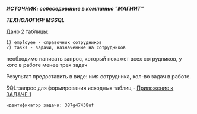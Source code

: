 ***ИСТОЧНИК: собеседование в компанию "МАГНИТ"***

***ТЕХНОЛОГИЯ: MSSQL***

Дано 2 таблицы:

	1) employee - справочник сотрудников
	2) tasks - задачи, назначенные на сотрудников
необходимо написать запрос, который покажет всех сотрудников, у кого в работе менее трех задач

Результат предоставить в виде: имя сотрудника, кол-во задач в работе.

SQL-запрос для формирования исходных таблиц - [Приложение к ЗАДАЧЕ 1](https://github.com/DevSergo/SQL-zadachi/blob/main/%D0%97%D0%B0%D0%B4%D0%B0%D1%87%D0%B0%201%20(%D0%BF%D1%80%D0%B8%D0%BB%D0%BE%D0%B6%D0%B5%D0%BD%D0%B8%D0%B5).sql)

      
      
	идентификатор задачи: 387g47438uf
